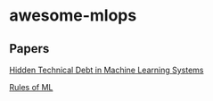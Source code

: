 # awesome-mlops

## Papers

[Hidden Technical Debt in Machine Learning Systems](https://papers.nips.cc/paper/5656-hidden-technical-debt-in-machine-learning-systems.pdf)

[Rules of ML](http://martin.zinkevich.org/rules_of_ml/rules_of_ml.pdf)

